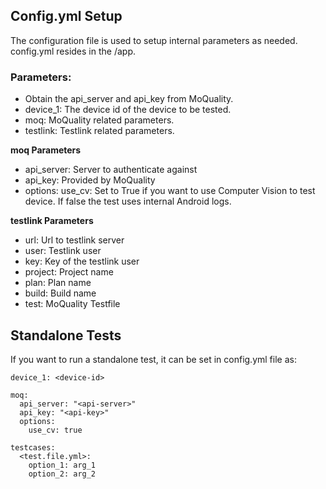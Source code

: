 ## Config.yml Setup

The configuration file is used to setup internal parameters as needed. config.yml resides in the /app.

### Parameters:
- Obtain the api_server and api_key from MoQuality.
- device_1: The device id of the device to be tested.
- moq: MoQuality related parameters.
- testlink: Testlink related parameters.

**moq Parameters**

- api_server: Server to authenticate against
- api_key: Provided by MoQuality
- options: use_cv: Set to True if you want to use Computer Vision to test device. If false the test uses internal Android logs.

**testlink Parameters**

- url: Url to testlink server
- user: Testlink user
- key: Key of the testlink user
- project: Project name
- plan: Plan name
- build: Build name
- test: MoQuality Testfile

## Standalone Tests
If you want to run a standalone test, it can be set in config.yml file as:
```
device_1: <device-id>

moq:
  api_server: "<api-server>"
  api_key: "<api-key>"
  options:
    use_cv: true

testcases:
  <test.file.yml>:
    option_1: arg_1
    option_2: arg_2

```